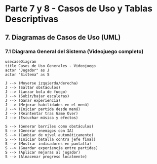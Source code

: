 # Parte 7 y 8 - Casos de Uso y Tablas Descriptivas

## 7. Diagramas de Casos de Uso (UML)

### 7.1 Diagrama General del Sistema (Videojuego completo)

```mermaid
usecaseDiagram
title Casos de Uso Generales - Videojuego
actor "Jugador" as J
actor "Sistema" as S

J --> (Moverse izquierda/derecha)
J --> (Saltar obstáculos)
J --> (Lanzar bola de fuego)
J --> (Subir/bajar escaleras)
J --> (Ganar experiencia)
J --> (Mejorar habilidades en el menú)
J --> (Iniciar partida desde menú)
J --> (Reintentar tras Game Over)
J --> (Escuchar música y efectos)

S --> (Generar barriles como obstáculos)
S --> (Generar enemigos con IA)
S --> (Cambiar de nivel automáticamente)
S --> (Iniciar batalla contra jefe final)
S --> (Mostrar indicadores en pantalla)
S --> (Guardar experiencia entre partidas)
S --> (Aplicar mejoras al jugador)
S --> (Almacenar progreso localmente)


